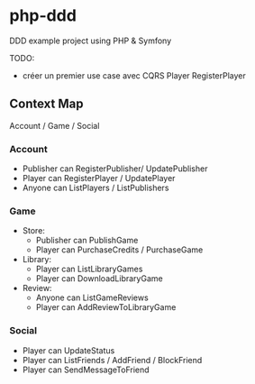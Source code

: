 # php-ddd

DDD example project using PHP &amp; Symfony

TODO:

- créer un premier use case avec CQRS Player RegisterPlayer

## Context Map

Account / Game / Social

### Account

- Publisher can RegisterPublisher/ UpdatePublisher
- Player can RegisterPlayer / UpdatePlayer
- Anyone can ListPlayers / ListPublishers

### Game

- Store:
  - Publisher can PublishGame
  - Player can PurchaseCredits / PurchaseGame
- Library:
  - Player can ListLibraryGames
  - Player can DownloadLibraryGame
- Review:
  - Anyone can ListGameReviews
  - Player can AddReviewToLibraryGame

### Social

- Player can UpdateStatus
- Player can ListFriends / AddFriend / BlockFriend
- Player can SendMessageToFriend
